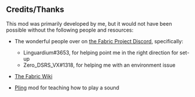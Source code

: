 ## Credits/Thanks

This mod was primarily developed by me, but it would not have been possible without the following people and resources:

* The wonderful people over on [the Fabric Project Discord](https://discord.gg/v6v4pMv), specifically:
    * Linguardium#3653, for helping point me in the right direction for set-up
    * Zero_DSRS_VX#1318, for helping me with an environment issue

* [The Fabric Wiki](https://fabricmc.net/wiki/doku.php)
* [Pling](https://github.com/haykam821/Pling) mod for teaching how to play a sound  